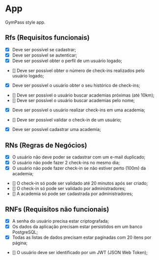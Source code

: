 # App

GymPass style app.

## Rfs (Requisitos funcionais)

- [x] Deve ser possível se cadastrar;
- [x] Deve ser possível se autenticar;
- [x] Deve ser possível obter o perfil de um usuário logado;
- [] Deve ser possível obter o número de check-ins realizados pelo usuário logado;
- [x] Deve ser possível o usuário obter o seu histórico de check-ins;
- [] Deve ser possível o usuário buscar academias próximas (até 10km);
- [] Deve ser possível o usuário buscar academias pelo nome;
- [x] Deve ser possível o usuário realizar check-ins em uma academia;
- [] Deve ser possível validar o check-in de um usuário;
- [x] Deve ser possível cadastrar uma academia;

## RNs (Regras de Negócios)

- [x] O usuário não deve poder se cadastrar com um e-mail duplicado;
- [x] O usuário não pode fazer 2 check-ins no mesmo dia;
- [x] O usuário não pode fazer check-in se não estiver perto (100m) da academia;
- [] O check-in só pode ser validado até 20 minutos após ser criado;
- [] O check-in só pode ser validado por administradores;
- [] A academia só pode ser cadastrada por administradores;

## RNFs (Requisitos não funcionais)

- [x] A senha do usuário precisa estar criptografada;
- [x] Os dados da aplicação precisam estar persistidos em um banco PostgreSQL;
- [x] Todas as listas de dados precisam estar paginadas com 20 itens por página;
- [] O usuário deve ser identificado por um JWT (JSON Web Token);
